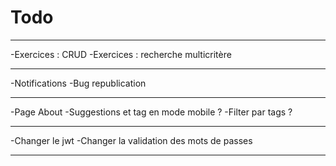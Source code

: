 # Todo

---

-Exercices : CRUD
-Exercices : recherche multicritère

---

-Notifications
-Bug republication

---

-Page About
-Suggestions et tag en mode mobile ?
-Filter par tags ?

---

-Changer le jwt
-Changer la validation des mots de passes

---
